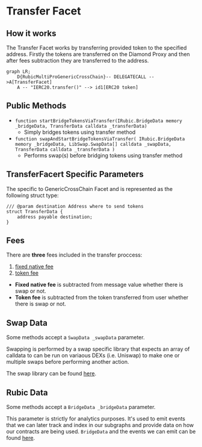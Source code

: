 # Transfer Facet

## How it works

The Transfer Facet works by transferring provided token to the specified address. Firstly the tokens are transferred on the Diamond Proxy and then after fees subtraction they are transferred to the address.

```mermaid
graph LR;
    D{RubicMultiProGenericCrossChain}-- DELEGATECALL -->A[TransferFacet]
    A -- "IERC20.transfer()" --> id1[ERC20 token]
```

## Public Methods

- `function startBridgeTokensViaTransfer(IRubic.BridgeData memory _bridgeData, TransferData calldata _transferData)`
  - Simply bridges tokens using transfer method
- `function swapAndStartBridgeTokensViaTransfer(
        IRubic.BridgeData memory _bridgeData,
        LibSwap.SwapData[] calldata _swapData,
        TransferData calldata _transferData
    )`
  - Performs swap(s) before bridging tokens using transfer method

## TransferFacert Specific Parameters

The specific to GenericCrossChain Facet and is represented as the following struct type:

```solidity
/// @param destination Address where to send tokens
struct TransferData {
    address payable destination;
}

```
## Fees

There are **three** fees included in the transfer proccess:
1) [fixed native fee](./LibFees.md)
2) [token fee](./LibFees.md)

- **Fixed native fee** is subtracted from message value whether there is swap or not.
- **Token fee** is subtracted from the token transferred from user whether there is swap or not.

## Swap Data

Some methods accept a `SwapData _swapData` parameter.

Swapping is performed by a swap specific library that expects an array of calldata to can be run on variaous DEXs (i.e. Uniswap) to make one or multiple swaps before performing another action.

The swap library can be found [here](../src/Libraries/LibSwap.sol).

## Rubic Data

Some methods accept a `BridgeData _bridgeData` parameter.

This parameter is strictly for analytics purposes. It's used to emit events that we can later track and index in our subgraphs and provide data on how our contracts are being used. `BridgeData` and the events we can emit can be found [here](../src/Interfaces/IRubic.sol).
